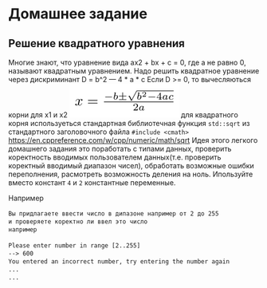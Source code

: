 # Домашнее задание
## Решение квадратного уравнения
Многие знают, что уравнение вида ax2 + bx + c = 0, где a не равно 0, называют квадратным уравнением.
Надо решить квадратное уравнение через дискриминант
 D = b^2 — 4 * a * c
 Если D >= 0, то вычесляються корни для x1 и x2
![](roots.png)
для квадратного корня используеться стандартная библиотечная функция `std::sqrt` из стандартного заголовочного файла `#include <cmath>`
https://en.cppreference.com/w/cpp/numeric/math/sqrt
Идея этого легкого домашнего задания это поработать с типами данных, проверить коректность вводимых пользователем данных(т.е. проверить коректный вводимый диапазон чисел), обработать возможные ошибки переполнения, расмотреть возможность деления на ноль. Ипользуйте вместо констант `4` и `2` константные переменные.

Например
```
Вы придлагаете ввести число в дипазоне например от 2 до 255
и проверяете коректно ли ввел это число
например

Please enter number in range [2..255]
--> 600
You entered an incorrect number, try entering the number again
...
...

```

